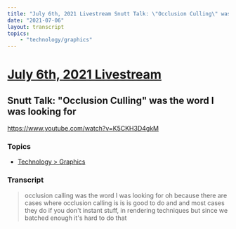 ```yaml
---
title: "July 6th, 2021 Livestream Snutt Talk: \"Occlusion Culling\" was the word I was looking for"
date: "2021-07-06"
layout: transcript
topics:
    - "technology/graphics"
---
```

# [July 6th, 2021 Livestream](../2021-07-06.md)
## Snutt Talk: "Occlusion Culling" was the word I was looking for
https://www.youtube.com/watch?v=K5CKH3D4gkM

### Topics
* [Technology > Graphics](../topics/technology/graphics.md)

### Transcript

> occlusion calling was the word I was looking for oh because there are cases where occlusion calling is is is good to do and and most cases they do if you don't instant stuff, in rendering techniques but since we batched enough it's hard to do that
